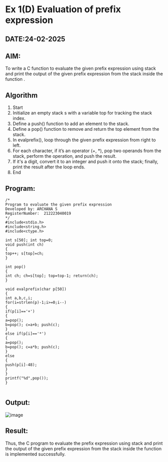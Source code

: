 # Ex 1(D) Evaluation of prefix expression
## DATE:24-02-2025
## AIM:
To write a C function to evaluate the given prefix expression using stack and print the output of the given prefix expression from the stack inside the function . 

## Algorithm
1. Start
2.	Initialize an empty stack s with a variable top for tracking the stack index.
3.	Define a push() function to add an element to the stack.
4.	Define a pop() function to remove and return the top element from the stack.
5.	In evalprefix(), loop through the given prefix expression from right to left.
6.	For each character, if it’s an operator (+, *), pop two operands from the stack, perform the operation, and push the result.
7.	If it's a digit, convert it to an integer and push it onto the stack; finally, print the result after the loop ends.
8.	End

  

## Program:
```
/*
Program to evaluate the given prefix expression
Developed by: ARCHANA S
RegisterNumber:  212223040019
*/
#include<stdio.h>
#include<string.h>
#include<ctype.h>

int s[50]; int top=0;
void push(int ch)
{
top++; s[top]=ch;
}

int pop()
{
int ch; ch=s[top]; top=top-1; return(ch);
}
 
void evalprefix(char p[50])
{
int a,b,c,i;
for(i=strlen(p)-1;i>=0;i--)
{
if(p[i]=='+')
{
a=pop();
b=pop(); c=a+b; push(c);
}
else if(p[i]=='*')
{
a=pop();
b=pop(); c=a*b; push(c);
}
else
{
push(p[i]-48);
}
}
printf("%d",pop());
}


```

## Output:
![image](https://github.com/user-attachments/assets/7130305e-e5ff-48cc-8d24-29f7afc5592d)



## Result:
Thus, the C program to evaluate the prefix expression using stack and print the output of the given prefix expression from the stack inside the function is implemented successfully.
